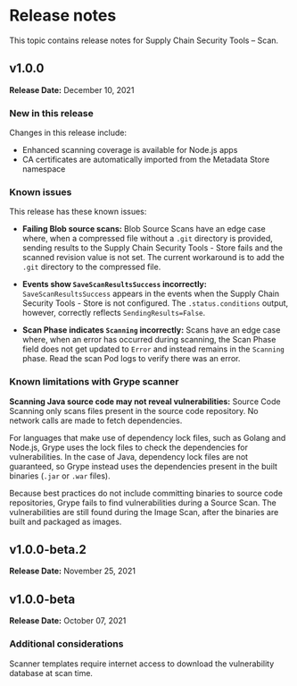 # Release notes

This topic contains release notes for Supply Chain Security Tools – Scan.

## v1.0.0

**Release Date:** December 10, 2021


### New in this release

Changes in this release include:

* Enhanced scanning coverage is available for Node.js apps
* CA certificates are automatically imported from the Metadata Store namespace


### Known issues

This release has these known issues:

* **Failing Blob source scans:**
Blob Source Scans have an edge case where, when a compressed file without a `.git` directory is
provided, sending results to the Supply Chain Security Tools - Store fails and the scanned revision
value is not set. The current workaround is to add the `.git` directory to the compressed file.

* **Events show `SaveScanResultsSuccess` incorrectly:**
`SaveScanResultsSuccess` appears in the events when the Supply Chain Security Tools - Store is not
configured. The `.status.conditions` output, however, correctly reflects `SendingResults=False`.

* **Scan Phase indicates `Scanning` incorrectly:**
Scans have an edge case where, when an error has occurred during scanning, the Scan Phase field does
not get updated to `Error` and instead remains in the `Scanning` phase.
Read the scan Pod logs to verify there was an error.


### Known limitations with Grype scanner

**Scanning Java source code may not reveal vulnerabilities:**
Source Code Scanning only scans files present in the source code repository.
No network calls are made to fetch dependencies.

For languages that make use of dependency lock files, such as Golang and Node.js, Grype uses the lock
files to check the dependencies for vulnerabilities.
In the case of Java, dependency lock files are not guaranteed, so Grype instead uses the dependencies
present in the built binaries (`.jar` or `.war` files).

Because best practices do not include committing binaries to source code repositories, Grype fails to
find vulnerabilities during a Source Scan. The vulnerabilities are still found during the Image Scan,
after the binaries are built and packaged as images.


## v1.0.0-beta.2

**Release Date:** November 25, 2021


## v1.0.0-beta

**Release Date:** October 07, 2021


### Additional considerations

Scanner templates require internet access to download the vulnerability database at scan time.

